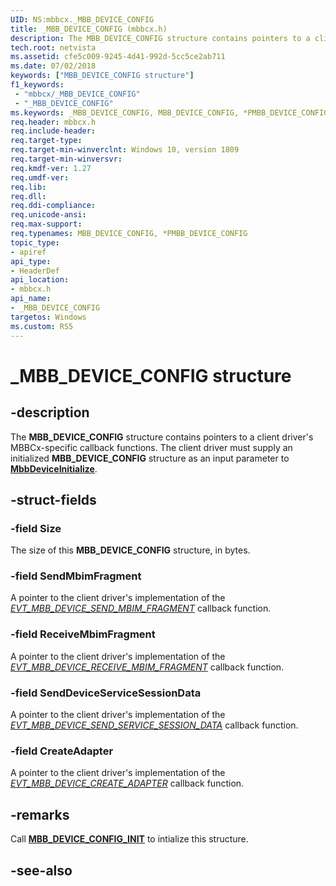 ```yaml
---
UID: NS:mbbcx._MBB_DEVICE_CONFIG
title: _MBB_DEVICE_CONFIG (mbbcx.h)
description: The MBB_DEVICE_CONFIG structure contains pointers to a client driver's MBBCx-specific callback functions. The client driver must supply an initialized MBB_DEVICE_CONFIG structure as an input parameter to MbbDeviceInitialize.
tech.root: netvista
ms.assetid: cfe5c009-9245-4d41-992d-5cc5ce2ab711
ms.date: 07/02/2018
keywords: ["MBB_DEVICE_CONFIG structure"]
f1_keywords:
 - "mbbcx/_MBB_DEVICE_CONFIG"
 - "_MBB_DEVICE_CONFIG"
ms.keywords: _MBB_DEVICE_CONFIG, MBB_DEVICE_CONFIG, *PMBB_DEVICE_CONFIG, 
req.header: mbbcx.h
req.include-header:
req.target-type: 
req.target-min-winverclnt: Windows 10, version 1809
req.target-min-winversvr:
req.kmdf-ver: 1.27
req.umdf-ver:
req.lib:
req.dll:
req.ddi-compliance:
req.unicode-ansi:
req.max-support:
req.typenames: MBB_DEVICE_CONFIG, *PMBB_DEVICE_CONFIG
topic_type: 
- apiref
api_type: 
- HeaderDef
api_location: 
- mbbcx.h
api_name: 
- _MBB_DEVICE_CONFIG
targetos: Windows
ms.custom: RS5
---
```


# _MBB_DEVICE_CONFIG structure

## -description



The **MBB_DEVICE_CONFIG** structure contains pointers to a client driver's MBBCx-specific callback functions. The client driver must supply an initialized **MBB_DEVICE_CONFIG** structure as an input parameter to [**MbbDeviceInitialize**](nf-mbbcx-mbbdeviceinitialize.md).

## -struct-fields

### -field Size

The size of this **MBB_DEVICE_CONFIG** structure, in bytes.
 
### -field SendMbimFragment

A pointer to the client driver's implementation of the [*EVT_MBB_DEVICE_SEND_MBIM_FRAGMENT*](nc-mbbcx-evt_mbb_device_send_mbim_fragment.md) callback function.
 
### -field ReceiveMbimFragment

A pointer to the client driver's implementation of the [*EVT_MBB_DEVICE_RECEIVE_MBIM_FRAGMENT*](nc-mbbcx-evt_mbb_device_receive_mbim_fragment.md) callback function.
 
### -field SendDeviceServiceSessionData

A pointer to the client driver's implementation of the [*EVT_MBB_DEVICE_SEND_SERVICE_SESSION_DATA*](nc-mbbcx-evt_mbb_device_send_device_service_session_data.md) callback function.
 
### -field CreateAdapter

A pointer to the client driver's implementation of the [*EVT_MBB_DEVICE_CREATE_ADAPTER*](nc-mbbcx-evt_mbb_device_create_adapter.md) callback function.

## -remarks

Call [**MBB_DEVICE_CONFIG_INIT**](nf-mbbcx-mbb_device_config_init.md) to intialize this structure.

## -see-also
